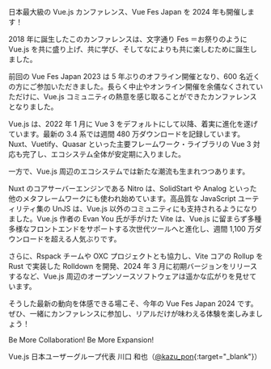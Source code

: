 日本最大級の Vue.js カンファレンス、Vue Fes Japan を 2024 年も開催します！

2018 年に誕生したこのカンファレンスは、文字通り Fes ＝お祭りのように Vue.js を共に盛り上げ、共に学び、そしてなによりも共に楽しむために誕生しました。

前回の Vue Fes Japan 2023 は 5 年ぶりのオフライン開催となり、600 名近くの方にご参加いただきました。長らく中止やオンライン開催を余儀なくされていただけに、Vue.js コミュニティの熱意を感じ取ることができたカンファレンスとなりました。

Vue.js は、2022 年 1 月に Vue 3 をデフォルトにして以降、着実に進化を遂げています。最新の 3.4 系では週間 480 万ダウンロードを記録しています。Nuxt、Vuetify、Quasar といった主要フレームワーク・ライブラリの Vue 3 対応も完了し、エコシステム全体が安定期に入りました。

一方で、Vue.js 周辺のエコシステムでは新たな潮流も生まれつつあります。

Nuxt のコアサーバーエンジンである Nitro は、SolidStart や Analog といった他のメタフレームワークにも使われ始めています。高品質な JavaScript ユーティリティ集の UnJS は、Vue.js 以外のコミュニティにも支持されるようになりました。Vue.js 作者の Evan You 氏が手がけた Vite は、Vue.js に留まらず多種多様なフロントエンドをサポートする次世代ツールへと進化し、週間 1,100 万ダウンロードを超える人気ぶりです。

さらに、Rspack チームや OXC プロジェクトとも協力し、Vite コアの Rollup を Rust で実装した Rolldown を開発、2024 年 3 月に初期バージョンをリリースするなど、Vue.js 周辺のオープンソースソフトウェアは遥かな広がりを見せています。

そうした最新の動向を体感できる場こそ、今年の Vue Fes Japan 2024 です。ぜひ、一緒にカンファレンスに参加し、リアルだけが味わえる体験を楽しみましょう！

Be More Collaboration! Be More Expansion!

Vue.js 日本ユーザーグループ代表 川口 和也（[@kazu_pon](https://twitter.com/kazu_pon){:target="\_blank"}）
